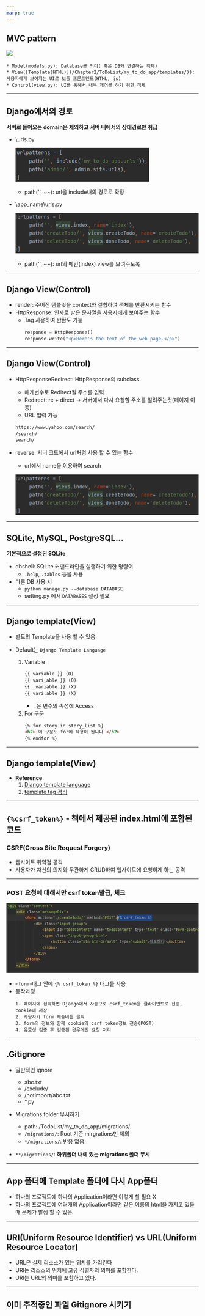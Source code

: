 ```yaml
---
marp: true
---
```


## MVC pattern

![](/Chapter2/imgs/mvc_pattern.png)

    * Model(models.py): Database를 의미( 혹은 DB와 연결하는 객체)
    * View([Template(HTML)](/Chapter2/ToDoList/my_to_do_app/templates/)): 사용자에게 보여지는 UI로 보통 프론트엔드(HTML, js)
    * Control(view.py): UI를 통해서 내부 제어를 하기 위한 객체

---
## Django에서의 경로

**서버로 들어오는 domain은 제외하고 서버 내에서의 상대경로만 취급**

* \urls.py

    ![](/JSS/Chapter2/imgs/root_urls_py.png)
    
    * path('', \~~): url을 include내의 경로로 확장
   
* \app_name\urls.py

    ![](/JSS/Chapter2/imgs/app_urls_py.png)
    
    * path('', \~~): url의 메인(index) view를 보여주도록
    
---

## Django View(Control)

* render: 주어진 템플릿을 context와 결합하여 객체를 반환시키는 함수
* HttpResponse: 인자로 받은 문자열을 사용자에게 보여주는 함수
    * Tag 사용하여 반환도 가능
        ```python
        response = HttpResponse()
        response.write("<p>Here's the text of the web page.</p>")
        ```

---

## Django View(Control)
* HttpResponseRedirect: HttpResponse의 subclass
    * 매개변수로 Redirect될 주소를 입력
    * Redirect: re + direct -> 서버에서 다시 요청할 주소를 알려주는것(페이지 이동)
    * URL 입력 가능
    ```html
    https://www.yahoo.com/search/
    /search/
    search/
    ```
* reverse: 서버 코드에서 url처럼 사용 할 수 있는 함수
    * url에서 name을 이용하여 search
    
    ![](/JSS/Chapter2/imgs/app_urls_py.png)

---

## SQLite, MySQL, PostgreSQL...
**기본적으로 설정된 SQLite**
* dbshell: SQLite 커맨드라인을 실행하기 위한 명령어
    * `.help`, `.tables` 등을 사용
* 다른 DB 사용 시
    * `python manage.py --database DATABASE`
    * setting.py 에서 `DATABASES` 설정 필요

---

## Django template(View)

* 별도의 Template을 사용 할 수 있음
* Default는 `Django Template Language`

    1. Variable
        ```html
        {{ variable }} (O)
        {{ vari_able }} (O)
        {{ _variable }} (X)
        {{ vari.able }} (X)
        ```
        * `.`은 변수의 속성에 Access
    2. For 구문
        ```html
        {% for story in story_list %}
        <h2> 이 구문도 for에 적용이 됩니다 </h2>
        {% endfor %}
        ```
    
---

## Django template(View)
* **Reference**
    1. [Django template language](https://docs.djangoproject.com/en/4.0/ref/templates/language/)
    2. [template tag 정리](https://goodmorningcody.wordpress.com/tag/django/)

---
## ```{%csrf_token%}``` - 책에서 제공된 index.html에 포함된 코드
### CSRF(Cross Site Request Forgery)
* 웹사이트 취약점 공격
* 사용자가 자신의 의지와 무관하게 CRUD하여 웹사이트에 요청하게 하는 공격  

---

### POST 요청에 대해서만 csrf token발급, 체크
![](/JSS/Chapter2/imgs/html_post_csrf_token.png)
* `<form>`태그 안에 `{% csrf_token %}` 태그를 사용
* 동작과정
    ```
    1. 페이지에 접속하면 Django에서 자동으로 csrf_token을 클라이언트로 전송, cookie에 저장
    2. 사용자가 form 제출버튼 클릭
    3. form의 정보와 함께 cookie의 csrf_token정보 전송(POST)
    4. 유효성 검증 후 검증된 경우에만 요청 처리
    ```
---

## .Gitignore
* 일반적인 ignore
    * abc.txt
    * /exclude/
    * /notimport/abc.txt
    * *.py

* Migrations folder 무시하기
    * path: /TodoList/my_to_do_app/migrations/*.*
    * `/migrations/`: Root 기준 mirgrations만 제외
    * `*/migrations/`: 반응 없음

* `**/migrations/`: **하위폴더 내에 있는 migrations 폴더 무시**

---

## App 폴더에 Template 폴더에 다시 App폴더
* 하나의 프로젝트에 하나의 Application이라면 이렇게 할 필요 X
* 하나의 프로젝트에 여러개의 Application이라면 같은 이름의 html을 가지고 있을 때 문제가 발생 할 수 있음.

---

## URI(Uniform Resource Identifier) vs URL(Uniform Resource Locator)
* URL은 실제 리소스가 있는 위치를 가리킨다
* URI는 리소스의 위치에 고유 식별자의 의미를 포함한다.
* URI는 URL의 의미를 포함하고 있다.

---

## 이미 추적중인 파일 Gitignore 시키기
